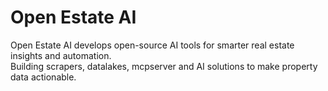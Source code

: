 # Open Estate AI

Open Estate AI develops open-source AI tools for smarter real estate insights and automation.  
Building scrapers, datalakes, mcpserver and AI solutions to make property data actionable.